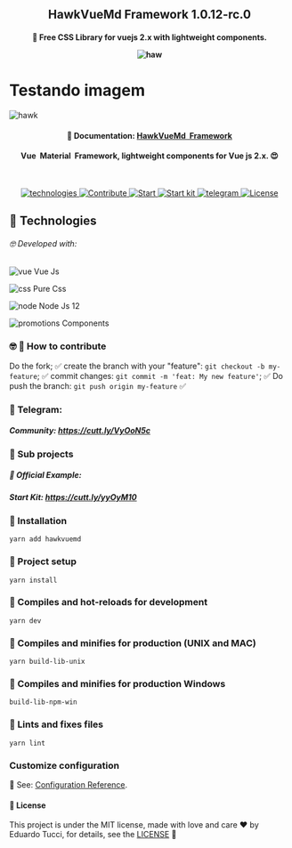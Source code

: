 <h2 align="center"> HawkVueMd Framework 1.0.12-rc.0 </h2>

<h4 align="center">

🚀 Free CSS Library for vuejs 2.x with lightweight components.

![haw](https://user-images.githubusercontent.com/3237047/82716586-90544980-9c6e-11ea-91e6-cd89f9af1f02.png)
</h4>

# Testando imagem
![hawk](https://user-images.githubusercontent.com/22483609/82718294-0c9f5a80-9c78-11ea-9631-8c406675372e.jpg)

<h4 align="center">
  🚀  Documentation: <a href="https://edutucci.github.io/hawkframework/" target="_blank">HawkVueMd &nbsp;Framework </a>
</h4>

<h4 align="center">
Vue &nbsp;Material &nbsp;Framework, lightweight components for Vue js 2.x. 😍
</h4>
<br/>
<p align="center">

   <a href="#rocket-technologies">
   <img alt="technologies" src= "https://img.shields.io/badge/Tecnologies-Front--end-blue">
   </a>
   <a href="#nerd_face-rocket-how-to-contribute">
    <img alt="Contribute" src= "https://img.shields.io/badge/Contribute-how%20to%20contribute-green">
  </a>
  <a href="#construction_worker-installation">
        <img alt="Start" src= "https://img.shields.io/badge/Start-Install-red" >
    </a>
  <a href = "#seat-official-example">
    <img alt = "Start kit" src ="https://img.shields.io/badge/Starter%20Kit-KIT-yellowgreen">
  </a>

  <a href = "#steam_locomotive-telegram">
    <img alt = "telegram" src="https://img.shields.io/badge/Community-Telegram-blue">
  </a>
  <a href="#page_facing_up-license"><img alt="License" src="https://img.shields.io/badge/license-MIT-brightgreen">
  </a>



</p>

## :rocket: Technologies
###### :nerd_face: Developed with:

![vue](https://user-images.githubusercontent.com/3237047/82362961-8d91f400-99e3-11ea-8b60-694eb62c1ac4.png) Vue Js

![css](https://user-images.githubusercontent.com/3237047/82362957-8bc83080-99e3-11ea-8ed0-f998118a4600.png) Pure Css

![node](https://user-images.githubusercontent.com/3237047/82362958-8cf95d80-99e3-11ea-870a-aeb1a046b8d8.png) Node Js 12

![promotions](https://user-images.githubusercontent.com/3237047/82362960-8cf95d80-99e3-11ea-9d08-2c6092ed5d15.png) Components

### :nerd_face: :rocket: How to contribute

Do the fork; :white_check_mark:
create the branch with your "feature": `git checkout -b my-feature`; :white_check_mark:
commit changes: `git commit -m 'feat: My new feature'`; :white_check_mark:
 Do push the branch: `git push origin my-feature` :white_check_mark:

### :steam_locomotive: Telegram:
 ##### Community: https://cutt.ly/VyOoN5c

### :construction_worker: Sub projects

##### :seat: Official Example:


##### Start Kit: https://cutt.ly/yyOyM10


### :construction_worker: Installation

```
yarn add hawkvuemd
```
### :construction_worker: Project setup
```
yarn install
```
### :construction_worker: Compiles and hot-reloads for development
```
yarn dev
```

### :construction_worker: Compiles and minifies for production (UNIX and MAC)
```
yarn build-lib-unix
```

### :construction_worker: Compiles and minifies for production Windows
```
build-lib-npm-win
```

### :construction_worker: Lints and fixes files
```
yarn lint
```

### Customize configuration

 :orange_book: See: [Configuration Reference](https://cli.vuejs.org/config/).





#### :page_facing_up: License
This project is under the MIT license, made with love and care :hearts: by Eduardo Tucci, for details, see the [LICENSE](LICENSE.md) 👋























